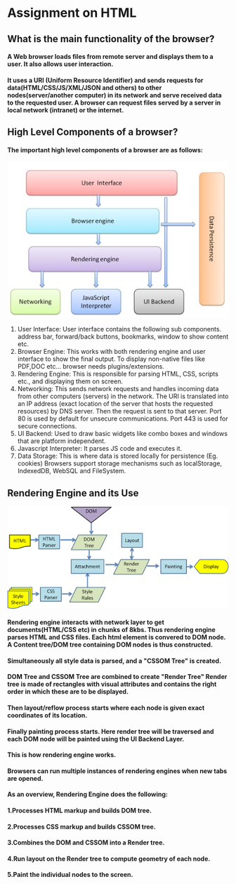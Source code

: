# Assignment on HTML

## What is the main functionality of the browser?

#### A Web browser loads files from remote server and displays them to a user. It also allows user interaction.

#### It uses a URI (Uniform Resource Identifier) and sends requests for data(HTML/CSS/JS/XML/JSON and others) to other nodes(server/another computer) in its network and serve received data to the requested user. A browser can request files served by a server in local network (intranet) or the internet.

## High Level Components of a browser?

#### The important high level components of a browser are as follows:

![This is an image](https://raw.githubusercontent.com/pesto-students/sai-karthik-j-sairamin/master/Week-1/how-web-works/images/components.jpg)

1. User Interface: User interface contains the following sub components. address bar, forward/back buttons, bookmarks, window to show content etc.
2. Browser Engine: This works with both rendering engine and user interface to show the final output. To display non-native files like PDF,DOC etc... browser needs plugins/extensions.
3. Rendering Engine: This is responsible for parsing HTML, CSS, scripts etc., and displaying them on screen.
4. Networking: This sends network requests and handles incoming data from other computers (servers) in the network. The URI is translated into an IP address (exact location of the server that hosts the requested resources) by DNS server. Then the request is sent to that server. Port 80 is used by default for unsecure communications. Port 443 is used for secure connections.
5. UI Backend: Used to draw basic widgets like combo boxes and windows that are platform independent.
6. Javascript Interpreter: It parses JS code and executes it.
7. Data Storage: This is where data is stored locally for persistence (Eg. cookies) Browsers support storage mechanisms such as localStorage, IndexedDB, WebSQL and FileSystem.

## Rendering Engine and its Use

![This is an image](https://raw.githubusercontent.com/pesto-students/sai-karthik-j-sairamin/master/Week-1/how-web-works/images/webkitflow-renderingengine.png)

#### Rendering engine interacts with network layer to get documents(HTML/CSS etc) in chunks of 8kbs. Thus rendering engine parses HTML and CSS files. Each html element is convered to DOM node. A Content tree/DOM tree containing DOM nodes is thus constructed.

#### Simultaneously all style data is parsed, and a "CSSOM Tree" is created.

#### DOM Tree and CSSOM Tree are combined to create "Render Tree" Render tree is made of rectangles with visual attributes and contains the right order in which these are to be displayed.

#### Then layout/reflow process starts where each node is given exact coordinates of its location.

#### Finally painting process starts. Here render tree will be traversed and each DOM node will be painted using the UI Backend Layer.

#### This is how rendering engine works.

#### Browsers can run multiple instances of rendering engines when new tabs are opened.

#### As an overview, Rendering Engine does the following:

#### 1.Processes HTML markup and builds DOM tree.

#### 2.Processes CSS markup and builds CSSOM tree.

#### 3.Combines the DOM and CSSOM into a Render tree.

#### 4.Run layout on the Render tree to compute geometry of each node.

#### 5.Paint the individual nodes to the screen.
